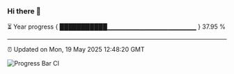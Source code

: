 ### Hi there 👋

⏳ Year progress { ███████████▁▁▁▁▁▁▁▁▁▁▁▁▁▁▁▁▁▁▁ } 37.95 %

---

⏰ Updated on Mon, 19 May 2025 12:48:20 GMT

![Progress Bar CI](https://github.com/liununu/liununu/workflows/Progress%20Bar%20CI/badge.svg)

